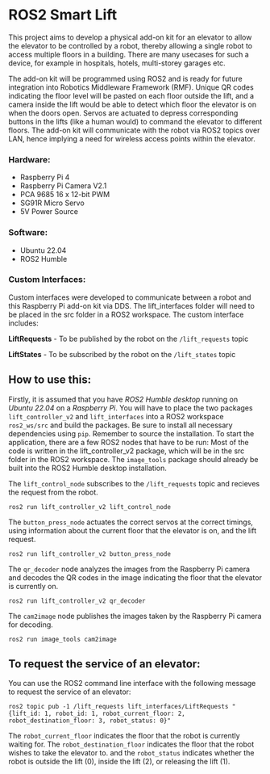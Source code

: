 # ROS2 Smart Lift

This project aims to develop a physical add-on kit for an elevator to allow the elevator to be controlled by a robot, thereby allowing a single robot to access multiple floors in a building. There are many usecases for such a device, for example in hospitals, hotels, multi-storey garages etc.

The add-on kit will be programmed using ROS2 and is ready for future integration into Robotics Middleware Framework (RMF). Unique QR codes indicating the floor level will be pasted on each floor outside the lift, and a camera inside the lift would be able to detect which floor the elevator is on when the doors open. Servos are actuated to depress corresponding buttons in the lifts (like a human would) to command the elevator to different floors. The add-on kit will communicate with the robot via ROS2 topics over LAN, hence implying a need for wireless access points within the elevator.

### Hardware:
- Raspberry Pi 4
- Raspberry Pi Camera V2.1
- PCA 9685 16 x 12-bit PWM
- SG91R Micro Servo
- 5V Power Source

### Software:
- Ubuntu 22.04
- ROS2 Humble


### Custom Interfaces:
Custom interfaces were developed to communicate between a robot and this Raspberry Pi add-on kit via DDS. The lift_interfaces folder will need to be placed in the src folder in a ROS2 workspace.
The custom interface includes:

**LiftRequests** - To be published by the robot on the ```/lift_requests``` topic

**LiftStates** - To be subscribed by the robot on the ```/lift_states``` topic


## How to use this:
Firstly, it is assumed that you have *ROS2 Humble desktop* running on *Ubuntu 22.04* on a *Raspberry Pi*. You will have to place the two packages ```lift_controller_v2``` and ```lift_interfaces``` into a ROS2 workspace ```ros2_ws/src``` and build the packages. Be sure to install all necessary dependencies using ```pip```. Remember to source the installation. To start the application, there are a few ROS2 nodes that have to be run: Most of the code is written in the lift_controller_v2 package, which will be in the src folder in the ROS2 workspace. The ```image_tools``` package should already be built into the ROS2 Humble desktop installation.

The ```lift_control_node``` subscribes to the ```/lift_requests``` topic and recieves the request from the robot.
```
ros2 run lift_controller_v2 lift_control_node
```

The ```button_press_node``` actuates the correct servos at the correct timings, using information about the current floor that the elevator is on, and the lift request.
```
ros2 run lift_controller_v2 button_press_node
```

The ```qr_decoder``` node analyzes the images from the Raspberry Pi camera and decodes the QR codes in the image indicating the floor that the elevator is currently on.
```
ros2 run lift_controller_v2 qr_decoder
```

The ```cam2image``` node publishes the images taken by the Raspberry Pi camera for decoding.
```
ros2 run image_tools cam2image
```

## To request the service of an elevator:
You can use the ROS2 command line interface with the following message to request the service of an elevator:
```
ros2 topic pub -1 /lift_requests lift_interfaces/LiftRequests "{lift_id: 1, robot_id: 1, robot_current_floor: 2, robot_destination_floor: 3, robot_status: 0}"
```
The ```robot_current_floor``` indicates the floor that the robot is currently waiting for. The ```robot_destination_floor``` indicates the floor that the robot wishes to take the elevator to. and the ```robot_status``` indicates whether the robot is outside the lift (0), inside the lift (2), or releasing the lift (1).
